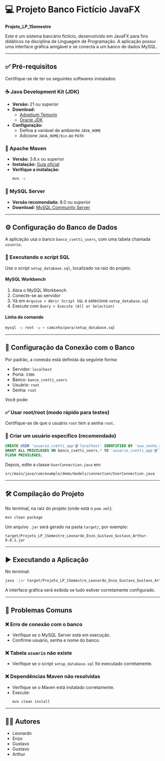 # 💻 Projeto Banco Fictício JavaFX  
**Projeto_LP_1Semestre**

Este é um sistema bancário fictício, desenvolvido em JavaFX para fins didáticos na disciplina de Linguagem de Programação. A aplicação possui uma interface gráfica amigável e se conecta a um banco de dados MySQL.

---

## ✅ Pré-requisitos

Certifique-se de ter os seguintes softwares instalados:

### ☕ Java Development Kit (JDK)
- **Versão:** 21 ou superior  
- **Download:**  
  - [Adoptium Temurin](https://adoptium.net/)  
  - [Oracle JDK](https://www.oracle.com/java/technologies/javase-jdk17-downloads.html)  
- **Configuração:**  
  - Defina a variável de ambiente `JAVA_HOME`  
  - Adicione `JAVA_HOME/bin` ao `PATH`

### 🔧 Apache Maven
- **Versão:** 3.6.x ou superior  
- **Instalação:** [Guia oficial](https://maven.apache.org/install.html)  
- **Verifique a instalação:**
  ```bash
  mvn -v
  ```

### 🐬 MySQL Server
- **Versão recomendada:** 8.0 ou superior  
- **Download:** [MySQL Community Server](https://dev.mysql.com/downloads/mysql/)

---

## ⚙️ Configuração do Banco de Dados

A aplicação usa o banco `banco_cvetti_users`, com uma tabela chamada `usuario`.

### 📂 Executando o script SQL

Use o script `setup_database.sql`, localizado na raiz do projeto.

#### MySQL Workbench
1. Abra o MySQL Workbench
2. Conecte-se ao servidor
3. Vá em `Arquivo > Abrir Script SQL` e selecione `setup_database.sql`
4. Execute com `Query > Execute (All or Selection)`

#### Linha de comando
```bash
mysql -u root -p < caminho/para/setup_database.sql
```

---

## 🔐 Configuração da Conexão com o Banco

Por padrão, a conexão está definida da seguinte forma:

- Servidor: `localhost`  
- Porta: `3306`  
- Banco: `banco_cvetti_users`  
- Usuário: `root`  
- Senha: `root`

Você pode:

### ✅ Usar root/root (modo rápido para testes)

Certifique-se de que o usuário `root` tem a senha `root`.

### 🔐 Criar um usuário específico (recomendado)

```sql
CREATE USER 'usuario_cvetti_app'@'localhost' IDENTIFIED BY 'sua_senha_segura';
GRANT ALL PRIVILEGES ON banco_cvetti_users.* TO 'usuario_cvetti_app'@'localhost';
FLUSH PRIVILEGES;
```

Depois, edite a classe `UserConnection.java` em:

```
src/main/java/com/example/demo/models/connection/UserConnection.java
```

---

## 🛠️ Compilação do Projeto

No terminal, na raiz do projeto (onde está o `pom.xml`):

```bash
mvn clean package
```

Um arquivo `.jar` será gerado na pasta `target/`, por exemplo:

```
target/Projeto_LP_1Semestre_Leonardo_Enzo_Gustavo_Gustavo_Arthur-0.0.1.jar
```

---

## ▶️ Executando a Aplicação

No terminal:

```bash
java -jar target/Projeto_LP_1Semestre_Leonardo_Enzo_Gustavo_Gustavo_Arthur-0.0.1.jar
```

A interface gráfica será exibida se tudo estiver corretamente configurado.

---

## 🐞 Problemas Comuns

### ❌ Erro de conexão com o banco
- Verifique se o MySQL Server está em execução.
- Confirme usuário, senha e nome do banco.

### ❌ Tabela `usuario` não existe
- Verifique se o script `setup_database.sql` foi executado corretamente.

### ❌ Dependências Maven não resolvidas
- Verifique se o Maven está instalado corretamente.
- Execute:
  ```bash
  mvn clean install
  ```

---

## 👨‍💻 Autores

- Leonardo  
- Enzo  
- Gustavo  
- Gustavo  
- Arthur
